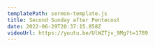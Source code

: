 ```yaml
---
templatePath: sermon-template.js
title: Second Sunday after Pentecost
date: 2022-06-29T20:37:15.858Z
videoUrl: https://youtu.be/UlWZTjv_9Mg?t=1789
---
```

